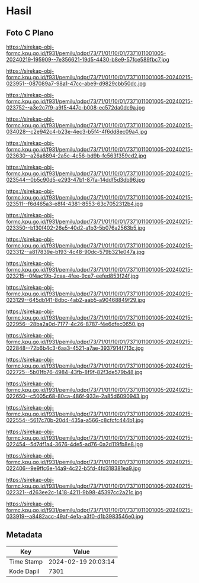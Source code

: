 # Hasil

## Foto C Plano

https://sirekap-obj-formc.kpu.go.id/f931/pemilu/pdpr/73/71/01/10/01/7371011001005-20240219-195909--7e356621-19d5-4430-b8e9-57fce589fbc7.jpg

https://sirekap-obj-formc.kpu.go.id/f931/pemilu/pdpr/73/71/01/10/01/7371011001005-20240215-023951--087089a7-98a1-47cc-abe9-d9829cbb50dc.jpg

https://sirekap-obj-formc.kpu.go.id/f931/pemilu/pdpr/73/71/01/10/01/7371011001005-20240215-023752--a3e2c7f9-a9f5-447c-b008-ec572da0dc9a.jpg

https://sirekap-obj-formc.kpu.go.id/f931/pemilu/pdpr/73/71/01/10/01/7371011001005-20240215-034028--c2e942c4-b23e-4ec3-b5f4-4f6dd8ec09a4.jpg

https://sirekap-obj-formc.kpu.go.id/f931/pemilu/pdpr/73/71/01/10/01/7371011001005-20240215-023630--a26a8894-2a5c-4c56-bd9b-fc563f359cd2.jpg

https://sirekap-obj-formc.kpu.go.id/f931/pemilu/pdpr/73/71/01/10/01/7371011001005-20240215-023544--0b5c90d5-e293-47b1-87fa-14ddf5d3db96.jpg

https://sirekap-obj-formc.kpu.go.id/f931/pemilu/pdpr/73/71/01/10/01/7371011001005-20240215-023511--f6d465a3-e8f4-4381-8553-63c7052312b4.jpg

https://sirekap-obj-formc.kpu.go.id/f931/pemilu/pdpr/73/71/01/10/01/7371011001005-20240215-023350--b130f402-26e5-40d2-a1b3-5b076a2563b5.jpg

https://sirekap-obj-formc.kpu.go.id/f931/pemilu/pdpr/73/71/01/10/01/7371011001005-20240215-023312--a817839e-b193-4c48-90dc-579b321e047a.jpg

https://sirekap-obj-formc.kpu.go.id/f931/pemilu/pdpr/73/71/01/10/01/7371011001005-20240215-023215--0f4ac19b-2caa-4fee-9ce7-eefed853f24f.jpg

https://sirekap-obj-formc.kpu.go.id/f931/pemilu/pdpr/73/71/01/10/01/7371011001005-20240215-023129--645db141-8dbc-4ab2-aab5-a90468849f29.jpg

https://sirekap-obj-formc.kpu.go.id/f931/pemilu/pdpr/73/71/01/10/01/7371011001005-20240215-022956--28ba2a0d-7177-4c26-8787-f4e6dfec0650.jpg

https://sirekap-obj-formc.kpu.go.id/f931/pemilu/pdpr/73/71/01/10/01/7371011001005-20240215-022848--72b6b4c3-6aa3-4521-a7ae-3937914f713c.jpg

https://sirekap-obj-formc.kpu.go.id/f931/pemilu/pdpr/73/71/01/10/01/7371011001005-20240215-022725--5b01fb76-4984-43fb-8f9f-82f3de579b48.jpg

https://sirekap-obj-formc.kpu.go.id/f931/pemilu/pdpr/73/71/01/10/01/7371011001005-20240215-022650--c5005c68-80ca-486f-933e-2a85d6090943.jpg

https://sirekap-obj-formc.kpu.go.id/f931/pemilu/pdpr/73/71/01/10/01/7371011001005-20240215-022554--5617c70b-20d4-435a-a566-c8cfcfc444b1.jpg

https://sirekap-obj-formc.kpu.go.id/f931/pemilu/pdpr/73/71/01/10/01/7371011001005-20240215-022454--5d7df1a4-3676-4de5-ad76-0a2d119fb8e8.jpg

https://sirekap-obj-formc.kpu.go.id/f931/pemilu/pdpr/73/71/01/10/01/7371011001005-20240215-022406--9e9ffc6e-14a9-4c22-b5fd-4fd318381ea9.jpg

https://sirekap-obj-formc.kpu.go.id/f931/pemilu/pdpr/73/71/01/10/01/7371011001005-20240215-022321--d263ee2c-1418-4211-9b98-45397cc2a21c.jpg

https://sirekap-obj-formc.kpu.go.id/f931/pemilu/pdpr/73/71/01/10/01/7371011001005-20240215-033919--a8482acc-49af-4e1a-a3f0-d1b3983546e0.jpg


## Metadata

| Key        | Value               |
| ---------- | ------------------- |
| Time Stamp | 2024-02-19 20:03:14 |
| Kode Dapil | 7301                |



